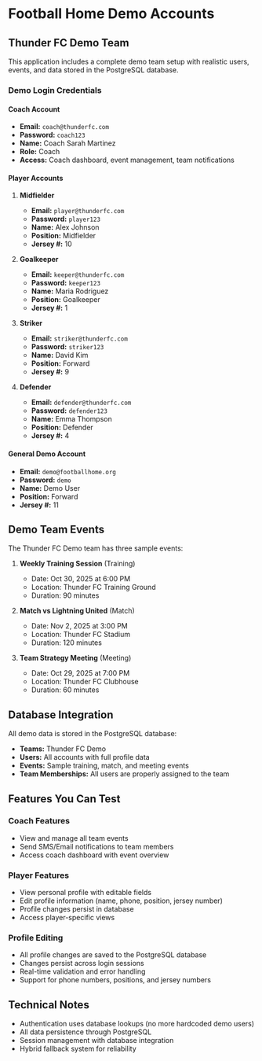 # Football Home Demo Accounts

## Thunder FC Demo Team

This application includes a complete demo team setup with realistic users, events, and data stored in the PostgreSQL database.

### Demo Login Credentials

#### Coach Account
- **Email:** `coach@thunderfc.com`
- **Password:** `coach123`
- **Name:** Coach Sarah Martinez
- **Role:** Coach
- **Access:** Coach dashboard, event management, team notifications

#### Player Accounts

1. **Midfielder**
   - **Email:** `player@thunderfc.com`
   - **Password:** `player123`
   - **Name:** Alex Johnson
   - **Position:** Midfielder
   - **Jersey #:** 10

2. **Goalkeeper**
   - **Email:** `keeper@thunderfc.com`
   - **Password:** `keeper123`
   - **Name:** Maria Rodriguez
   - **Position:** Goalkeeper
   - **Jersey #:** 1

3. **Striker**
   - **Email:** `striker@thunderfc.com`
   - **Password:** `striker123`
   - **Name:** David Kim
   - **Position:** Forward
   - **Jersey #:** 9

4. **Defender**
   - **Email:** `defender@thunderfc.com`
   - **Password:** `defender123`
   - **Name:** Emma Thompson
   - **Position:** Defender
   - **Jersey #:** 4

#### General Demo Account
- **Email:** `demo@footballhome.org`
- **Password:** `demo`
- **Name:** Demo User
- **Position:** Forward
- **Jersey #:** 11

## Demo Team Events

The Thunder FC Demo team has three sample events:

1. **Weekly Training Session** (Training)
   - Date: Oct 30, 2025 at 6:00 PM
   - Location: Thunder FC Training Ground
   - Duration: 90 minutes

2. **Match vs Lightning United** (Match)
   - Date: Nov 2, 2025 at 3:00 PM
   - Location: Thunder FC Stadium
   - Duration: 120 minutes

3. **Team Strategy Meeting** (Meeting)
   - Date: Oct 29, 2025 at 7:00 PM
   - Location: Thunder FC Clubhouse
   - Duration: 60 minutes

## Database Integration

All demo data is stored in the PostgreSQL database:
- **Teams:** Thunder FC Demo
- **Users:** All accounts with full profile data
- **Events:** Sample training, match, and meeting events
- **Team Memberships:** All users are properly assigned to the team

## Features You Can Test

### Coach Features
- View and manage all team events
- Send SMS/Email notifications to team members
- Access coach dashboard with event overview

### Player Features
- View personal profile with editable fields
- Edit profile information (name, phone, position, jersey number)
- Profile changes persist in database
- Access player-specific views

### Profile Editing
- All profile changes are saved to the PostgreSQL database
- Changes persist across login sessions
- Real-time validation and error handling
- Support for phone numbers, positions, and jersey numbers

## Technical Notes

- Authentication uses database lookups (no more hardcoded demo users)
- All data persistence through PostgreSQL
- Session management with database integration
- Hybrid fallback system for reliability